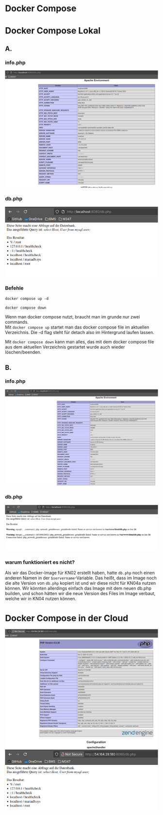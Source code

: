 # Docker Compose

# Docker Compose Lokal
## A.
### info.php
![info.php-remoteAddr-serverAddr](img.png)

### db.php
![db.php](img_1.png)

### Befehle
```shell
docker compose up -d
```
```shell
docker compose down
```
Wenn man docker compose nutzt, braucht man im grunde nur zwei commands.  
Mit `docker compose up` startet man das docker compose file im aktuellen Verzeichnis. 
Die -d flag steht für detach also im Hintergrund laufen lassen.

Mit `docker compose down` kann man alles, das mit dem docker compose file
aus dem aktuellen Verzeichnis gestartet wurde auch wieder löschen/beenden.

## B.
### info.php
![info2-php](img_2.png)
### db.php
![db2-php](img_3.png)

### warum funktioniert es nicht?
Als wir das Docker-Image für KN02 erstellt haben, hatte `db.php` noch einen anderen Namen in der `$servername`-Variable.
Das heißt, dass im Image noch die alte Version von `db.php` kopiert ist und wir diese nicht für KN04a nutzen können.
Wir könnten allerdings einfach das Image mit dem neuen db.php builden, und schon hätten wir die neue Version des Files im Image verbaut, welche wir in KN04 nutzen können.

# Docker Compose in der Cloud

![info.php](img_4.png)
![db.php](img_5.png)